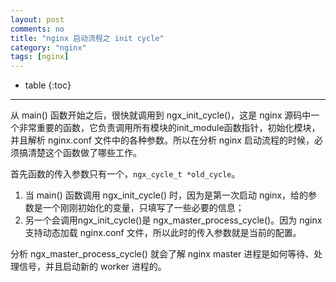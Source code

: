 ```yaml
---
layout: post
comments: no
title: "nginx 启动流程之 init cycle"
category: "nginx"
tags: [nginx]
---
```


* table
{:toc}
***

从 main() 函数开始之后，很快就调用到 ngx_init_cycle()，这是 nginx 源码中一个非常重要的函数，它负责调用所有模块的init_module函数指针，初始化模块，并且解析 nginx.conf 文件中的各种参数。所以在分析 nginx 启动流程的时候，必须搞清楚这个函数做了哪些工作。

首先函数的传入参数只有一个，`ngx_cycle_t *old_cycle`。

1) 当 main() 函数调用 ngx_init_cycle() 时，因为是第一次启动 nginx，给的参数是一个刚刚初始化的变量，只填写了一些必要的信息；    
2) 另一个会调用ngx_init_cycle()是 ngx_master_process_cycle()。因为 nginx 支持动态加载 nginx.conf 文件，所以此时的传入参数就是当前的配置。


分析 ngx_master_process_cycle() 就会了解 nginx master 进程是如何等待、处理信号，并且启动新的 worker 进程的。

